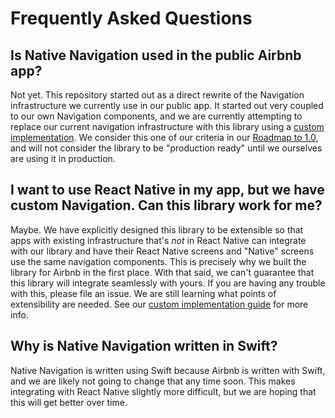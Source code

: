 # Frequently Asked Questions

## Is Native Navigation used in the public Airbnb app?

Not yet. This repository started out as a direct rewrite of the Navigation infrastructure we 
currently use in our public app. It started out very coupled to our own Navigation components, and 
we are currently attempting to replace our current navigation infrastructure with this library 
using a [custom implementation](/docs/guides/custom-navigation-implementations.md). We consider 
this one of our criteria in our [Roadmap to 1.0](/docs/roadmap.md), and will not consider the 
library to be "production ready" until we ourselves are using it in production. 


## I want to use React Native in my app, but we have custom Navigation. Can this library work for me?

Maybe. We have explicitly designed this library to be extensible so that apps with existing infrastructure 
that's *not* in React Native can integrate with our library and have their React Native screens and
"Native" screens use the same navigation components. This is precisely why we built the library for 
Airbnb in the first place.  With that said, we can't guarantee that this library will integrate 
seamlessly with yours. If you are having any trouble with this, please file an issue. We are still 
learning what points of extensibility are needed. See our 
[custom implementation guide](/docs/guides/custom-navigation-implementations.md) for more info.


## Why is Native Navigation written in Swift?

Native Navigation is written using Swift because Airbnb is written with Swift, and we are likely 
not going to change that any time soon. This makes integrating with React Native slightly more 
difficult, but we are hoping that this will get better over time.

